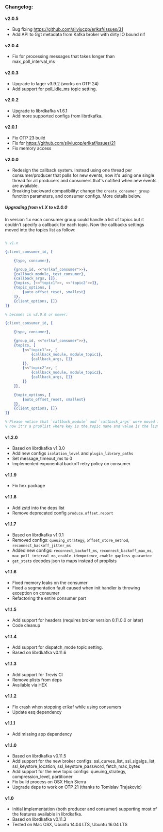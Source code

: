 ### Changelog:

#### v2.0.5

- Bug fixing https://github.com/silviucpp/erlkaf/issues/31
- Add API to Ggt metadata from Kafka broker with dirty IO bound nif

#### v2.0.4

- Fix for processing messages that takes longer than max_poll_interval_ms

#### v2.0.3

- Upgrade to lager v3.9.2 (works on OTP 24)
- Add support for poll_idle_ms topic setting.

#### v2.0.2

- Upgrade to librdkafka v1.6.1
- Add more supported configs from librdkafka.

#### v2.0.1

- Fix OTP 23 build
- Fix for https://github.com/silviucpp/erlkaf/issues/21
- Fix memory access

#### v2.0.0

- Redesign the callback system. Instead using one thread per consumer/producer that polls for new events, now it's 
using one single thread for all producers and consumers that's notified when new events are available.
- Breaking backward compatibility: change the `create_consumer_group` function parameters, and consumer configs. More details below.

##### Upgrading from v1.X to v2.0.0

In version 1.x each consumer group could handle a list of topics but it couldn't specify a callback for each topic. 
Now the callbacks settings moved into the topics list as follow:

```erlang

% v1.x

{client_consumer_id, [

    {type, consumer},

    {group_id, <<"erlkaf_consumer">>},
    {callback_module, test_consumer},
    {callback_args, []},
    {topics, [<<"topic1">>, <<"topic2">>]},
    {topic_options, [
        {auto_offset_reset, smallest}
    ]},
    {client_options, []}
]}

% becomes in v2.0.0 or newer:

{client_consumer_id, [

    {type, consumer},

    {group_id, <<"erlkaf_consumer">>},
    {topics, [
        {<<"topic1">>, [
            {callback_module, module_topic1},
            {callback_args, []}
        ]},
        {<<"topic2">>, [
            {callback_module, module_topic2},
            {callback_args, []}
        ]}
    ]},

    {topic_options, [
        {auto_offset_reset, smallest}
    ]},
    {client_options, []}
]}

% Please notice that `callback_module` and `callback_args` were moved into the `topics` which 
% now it's a proplist where key is the topic name and value is the list of settings for the topic. 
```


#### v1.2.0

- Based on librdkafka v1.3.0
- Add new configs `isolation_level` and `plugin_library_paths`
- Set message_timeout_ms to 0
- Implemented exponential backoff retry policy on consumer

#### v1.1.9

- Fix hex package

#### v1.1.8

- Add zstd into the deps list
- Remove deprecated config `produce.offset.report`

#### v1.1.7 

- Based on librdkafka v1.0.1
- Removed configs: `queuing_strategy`, `offset_store_method`, `reconnect_backoff_jitter_ms`
- Added new configs: `reconnect_backoff_ms`, `reconnect_backoff_max_ms`, `max_poll_interval_ms`, `enable_idempotence`, `enable_gapless_guarantee`
- `get_stats` decodes json to maps instead of proplists

#### v1.1.6

- Fixed memory leaks on the consumer
- Fixed a segmentation fault caused when init handler is throwing exception on consumer
- Refactoring the entire consumer part

#### v1.1.5

- Add support for headers (requires broker version 0.11.0.0 or later)
- Code cleanup

#### v1.1.4

- Add support for dispatch_mode topic setting.
- Based on librdkafka v0.11.6

#### v1.1.3

- Add support for Trevis CI
- Remove plists from deps
- Available via HEX

#### v1.1.2

- Fix crash when stopping erlkaf while using consumers
- Update esq dependency

#### v1.1.1

- Add missing app dependency

#### v1.1.0

- Based on librdkafka v0.11.5
- Add support for the new broker configs: ssl_curves_list, ssl_sigalgs_list, ssl_keystore_location, ssl_keystore_password, fetch_max_bytes
- Add support for the new topic configs: queuing_strategy, compression_level, partitioner
- Fix build process on OSX High Sierra
- Upgrade deps to work on OTP 21 (thanks to Tomislav Trajakovic)

#### v1.0

- Initial implementation (both producer and consumer) supporting most of the features available in librdkafka.
- Based on librdkafka v0.11.3
- Tested on Mac OSX, Ubuntu 14.04 LTS, Ubuntu 16.04 LTS
